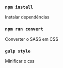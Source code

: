 ### `npm install`

Instalar dependências

### `npm run convert`

Converter o SASS em CSS 

### `gulp style`

Minificar o css

